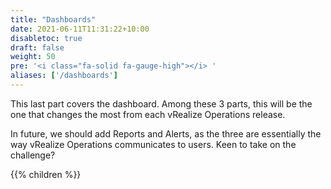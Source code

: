 ```yaml
---
title: "Dashboards"
date: 2021-06-11T11:31:22+10:00
disabletoc: true
draft: false
weight: 50
pre: '<i class="fa-solid fa-gauge-high"></i> '
aliases: ['/dashboards']
---
```


This last part covers the dashboard. Among these 3 parts, this will be the one that changes the most from each vRealize Operations release.

In future, we should add Reports and Alerts, as the three are essentially the way vRealize Operations communicates to users. Keen to take on the challenge?

{{% children %}}
